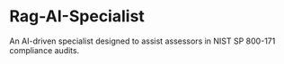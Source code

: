 # Rag-AI-Specialist
An AI-driven specialist designed to assist assessors in NIST SP 800-171 compliance audits.
